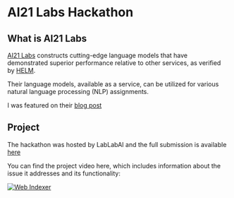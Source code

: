 # AI21 Labs Hackathon

## <span> What is AI21 Labs </span>
[AI21 Labs](https://www.ai21.com/about) constructs cutting-edge language models that have demonstrated superior performance relative to other services, as verified by [HELM](https://crfm.stanford.edu/helm/latest/?).

Their language models, available as a service, can be utilized for various natural language processing (NLP) assignments.

I was featured on their [blog post](https://www.ai21.com/blog/first-hackathon-winning-projects)

## <span> Project </span>
The hackathon was hosted by LabLabAI and the full submission is available [here](https://lablab.ai/event/ai21-labs-hackathon/olympia/webindexer)

You can find the project video here, which includes information about the issue it addresses and its functionality:

[![Web Indexer](https://img.youtube.com/vi/2jnez00lH84/0.jpg)](https://www.youtube.com/watch?v=2jnez00lH84 "WebIndexer")

